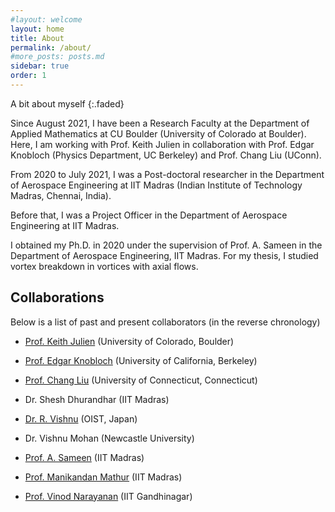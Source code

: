 ```yaml
---
#layout: welcome
layout: home
title: About
permalink: /about/
#more_posts: posts.md
sidebar: true
order: 1
---
```


A bit about myself
{:.faded}

Since August 2021, I have been a Research Faculty at the Department of Applied Mathematics at CU Boulder (University of Colorado at Boulder). Here, I am working with Prof. Keith Julien in collaboration with Prof. Edgar Knobloch (Physics Department, UC Berkeley) and Prof. Chang Liu (UConn).

From 2020 to July 2021, I was a Post-doctoral researcher in the Department of Aerospace Engineering at IIT Madras (Indian Institute of Technology Madras, Chennai, India).

Before that, I was a Project Officer in the Department of Aerospace Engineering at IIT Madras.

I obtained my Ph.D. in 2020 under the supervision of Prof. A. Sameen in the Department of Aerospace Engineering, IIT Madras. For my thesis, I studied vortex breakdown in vortices with axial flows.


## Collaborations

Below is a list of past and present collaborators (in the reverse chronology)

- [Prof. Keith Julien](https://www.colorado.edu/amath/keith-julien-0) (University of Colorado, Boulder)
- [Prof. Edgar Knobloch](https://physics.berkeley.edu/people/faculty/edgar-knobloch) (University of California, Berkeley)
- [Prof. Chang Liu](https://me.engr.uconn.edu/blog/faculty/liu-chang/) (University of Connecticut, Connecticut)

- Dr. Shesh Dhurandhar (IIT Madras)
- [Dr. R. Vishnu](https://agnithepower.wordpress.com/welcome/) (OIST, Japan)
- Dr. Vishnu Mohan (Newcastle University)

- [Prof. A. Sameen](https://home.iitm.ac.in/sameen/) (IIT Madras)
- [Prof. Manikandan Mathur](https://sites.google.com/site/mathur2m/home) (IIT Madras)
- [Prof. Vinod Narayanan](https://iitgn.ac.in/faculty/me/16-vinod) (IIT Gandhinagar)

